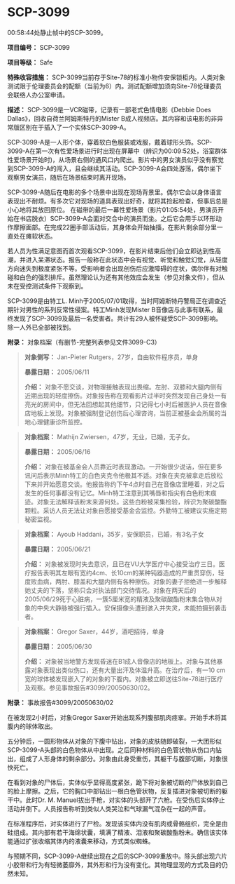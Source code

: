# SCP-3099
                        




00:58:44处静止帧中的SCP-3099。



**项目编号：** SCP-3099

**项目等级：** Safe

**特殊收容措施：** SCP-3099当前存于Site-78的标准小物件安保锁柜内。人类对象测试限于伦理委员会的配额（当前为6）内。测试配额增加须向Site-78伦理委员会联络人办公室申请。

**描述：** SCP-3099是一VCR磁带，记录有一部老式色情电影《Debbie Does Dallas》，回收自荷兰阿姆斯特丹的Mister B成人视频店。其内容和该电影的非异常版区别在于插入了一个实体SCP-3099-A。

SCP-3099-A是一人形个体，穿着软白色服装或戏服，戴着球形头饰。SCP-3099-A在第一次有性爱场景进行时出现在屏幕中（辨识为00:09:52处，浴室群体性爱场景开始时)，从场景右侧的通风口内爬出。影片中的男女演员似乎没有察觉到SCP-3099-A的闯入，且会继续其活动。SCP-3099-A会四处游荡，偶尔坐下观察男女演员，随后在场景结束时离开现场。

SCP-3099-A随后在电影的多个场景中出现在现场背景里。偶尔它会以身体语言表现出不耐烦。有多次它对现场的道具表现出好奇，就将其捡起检查，但事后总是小心地将其放回原位。
在磁带的最后一幕性爱场景（影片01:05:54处，男演员开始在书店脱衣）SCP-3099-A会面对交合中的演员而坐。之后它会用手以环形动作摩擦面部。在完成22圈手部活动后，其身体会开始抽搐，在影片剩余部分里一直处在瘫软状态。

若人员为性满足意图而首次观看SCP-3099，在影片结束后他们会立即达到性高潮，并进入呆滞状态。报告一般称在此状态中会有视觉、听觉和触觉幻觉，从轻度方向迷失到极度紧张不等。受影响者会出现创伤后应激障碍的症状，偶尔伴有对触碰和白色的强烈排斥。虽然理论认为还有其他效应会发生（参见对象文件），但从未在受控测试条件下观察到。

SCP-3099是由特工L. Minh于2005/07/01取得，当时阿姆斯特丹警局正在调查近期针对男性的系列反常性侵案。特工Minh发现Mister B音像店与此事有联系，最终发现了SCP-3099及最后一名受害者。共计有29人被怀疑受SCP-3099影响。除一人外已全部被找到。

**附录：** 对象档案（有删节-完整列表参见文件3099-C3）


> **对象侧写：** Jan-Pieter Rutgers，27岁，自由软件程序员，单身
> 
> **暴露日期：** 2005/06/11
> 
> **介绍：** 对象不愿交谈，对物理接触表现出畏缩。左肘、双膝和大腿内侧有近期出现的轻度擦伤。对象报告称在观看影片过半时突然发现自己身处一有亮光的房间中，但无法回想起其他细节，只记得七小时后被医护人员在音像店地板上发现。对象被强制登记创伤后心理咨询，当前正被基金会所属的当地心理健康诊所监控。
> 


> **对象档案：** Mathijn Zwiersen，47岁，无业，已婚，无子女。
> 
> **暴露日期：** 2005/06/16
> 
> **介绍：** 对象在被基金会人员靠近时表现激动。一开始很少说话，但在更多讯问后表示Minh特工的白色夹克令他极其不适。对象在夹克被拿走后放松下来并开始愿意交谈。他报告称约下午4点时自己在音像店里睡着，对之后发生的任何事都没有记忆。Minh特工注意到其嘴唇和指尖有白色粉末痕迹。对象无法解释该粉末来源何处。这些白粉被采集检验，辨识为聚碳酸酯颗粒。采访人员无法让对象自愿接受基金会监控。外勤特工被建议实施定期秘密监视。
> 


> **对象档案：** Ayoub Haddani，35岁，安保职员，已婚，有3名子女
> 
> **暴露日期：** 2005/06/21
> 
> **介绍：** 对象被发现时失去意识，且已在VU大学医疗中心接受治疗三日。医疗报告表明其左眼有宽约4cm、长10cm的某种钝器造成的严重贯穿伤，轻度败血病，两肘、膝盖和大腿内侧有各种擦伤。对象的妻子拒绝进一步解释她丈夫的下落，坚称只会对执法部门交待情况。对象在两天后的2005/06/29死于心脏病，一簇5厘米宽的精液及聚碳酸酯粉末集合物从对象的中央大静脉被强行插入。安保摄像头遭到骇入并失灵，未能拍摄到袭击者。
> 


> **对象档案：** Gregor Saxer，44岁，酒吧招待，单身
> 
> **暴露日期：** 2005/06/30
> 
> **介绍：** 对象被当地警方发现昏迷在B1成人音像店的地板上。对象与其他暴露对象表现出类似伤口，还有大量出汗及体温升高。在治疗后，有一10 cm宽的球体被发现嵌入了的对象的下腹内。对象被立即送往Site-78进行医疗及观察。参见事故报告#3099/20050630/02。
> 

**附录：** 事故报告#3099/20050630/02

在被发现2小时后，对象Gregor Saxer开始出现系列腹部肌肉痉挛。开始手术将其腹内的球体取出。

五分钟后，一圆形物体从对象的下腹中钻出，对象的皮肤随即破裂，一大团形似SCP-3099-A头部的白色物体从中出现。之后同种材料的白色管状物从伤口内钻出，组成了人形身体的剩余部分。对象由此身受重伤，其躯干与腹部切断，对象很快死亡。

在看到对象的尸体后，实体似乎显得高度紧张，跪下将对象被切断的尸体放到自己的脸上摩擦。之后，它的胸口中部钻出一根白色管状物，反复插进对象被切断的躯干中。此时Dr. M. Manuel拔出手枪，对实体的头部开了六枪。在受伤后实体停止活动并倒下。人员报告称听到类似人类哭泣和气球漏气混杂在一起的声音。

在标准程序后，对实体进行了尸检。发现该实体内没有肌肉或骨骼组织，完全是由硅组成。其内部有若干海绵状囊，填满了精液、泪液和聚碳酸酯粉末。确信该实体能通过扩张收缩其体内的液囊来移动，方式类似蜘蛛。

与预期不同，SCP-3099-A继续出现在之后的SCP-3099重放中。除头部出现六片小胶带和行为有轻微萎靡外，其外形和行为没有变化。其物理显现的方式及目的仍然未知。



                    